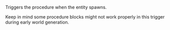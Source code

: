 Triggers the procedure when the entity spawns.

Keep in mind some procedure blocks might not work properly in this trigger during early world generation.